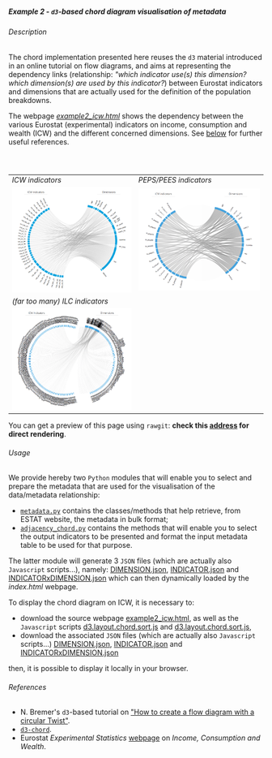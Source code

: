 ##### Example 2 - `d3`-based chord diagram visualisation of metadata

###### <a name="Description"></a>Description

The chord implementation presented here reuses the `d3` material introduced in an online tutorial on flow diagrams, and aims at representing the dependency links (relationship: _"which indicator use(s) this dimension? which dimension(s) are used by this indicator?_) between Eurostat indicators and dimensions that are actually used for the definition of the population breakdowns.

The webpage [_example2_icw.html_](https://github.com/eurostat/d3ex4es/blob/master/example2/example2_icw.html) shows the dependency between the various Eurostat (experimental) indicators on income, consumption and wealth (ICW) and the different concerned dimensions. See [below](#References) for further useful references.

<table>
<header>
<td align="centre"><i>ICW indicators</i></td>
<td align="centre"><i>PEPS/PEES indicators</code></td>
</header>
<tr>
<td><kbd><img src="example2_icw_excerpt1.png" alt="Example 2 ICW excerpt 1" width="400"> </kbd></td>
<td><kbd><img src="example2_icw_excerpt2.png" alt="Example 2 ICW excerpt 2" width="400"> </kbd></td>
</tr>
<header>
<td align="centre"><i>(far too many) ILC indicators</i></td>
</header>
<tr>
<td><kbd><img src="example2_icw_excerpt3.png" alt="Example 2 ICW excerpt 3" width="400"> </kbd></td>
</tr>
</table>

You can get a preview of this page using `rawgit`: **check this [address](https://cdn.rawgit.com/eurostat/d3ex4es/30d73f3b/example2/example2_icw_ragwit.html) for direct rendering**.

###### <a name="Usage"></a>Usage

We provide hereby two `Python` modules that will enable you to select and prepare the metadata that are used for the visualisation of the data/metadata relationship:
* [`metadata.py`](https://github.com/eurostat/d3ex4es/blob/master/metadata.py) contains the classes/methods that help retrieve,  from ESTAT website, the metadata in bulk format;
* [`adjacency_chord.py`](https://github.com/eurostat/d3ex4es/blob/master/adjacency_chord.py) contains the methods that will enable you to select the output indicators to be presented and format the input metadata table to be used for that purpose.

The latter module will generate 3 `JSON` files (which are actually also `Javascript` scripts...), namely:
[DIMENSION.json](https://github.com/eurostat/d3ex4es/blob/master/example2/DIMENSION.json), 
[INDICATOR.json](https://github.com/eurostat/d3ex4es/blob/master/example2/INDICATOR.json) and
[INDICATORxDIMENSION.json](https://github.com/eurostat/d3ex4es/blob/master/example2/INDICATORxDIMENSION.json) which can then dynamically loaded by the _index.html_ webpage.

To display the chord diagram on ICW, it is necessary to: 
* download the source webpage [example2_icw.html](https://github.com/eurostat/d3ex4es/blob/master/example2/example2_icw.html), as well as the `Javascript` scripts 
[d3.layout.chord.sort.js](https://github.com/eurostat/d3ex4es/blob/master/example2/d3.layout.chord.sort.js) and
[d3.layout.chord.sort.js](https://github.com/eurostat/d3ex4es/blob/master/example2/d3.layout.chord.sort.js), 
* download the associated `JSON` files (which are actually also `Javascript` scripts...)
[DIMENSION.json](https://github.com/eurostat/d3ex4es/blob/master/example2/DIMENSION.json), 
[INDICATOR.json](https://github.com/eurostat/d3ex4es/blob/master/example2/INDICATOR.json) and
[INDICATORxDIMENSION.json](https://github.com/eurostat/d3ex4es/blob/master/example2/INDICATORxDIMENSION.json)

then, it is possible to display it locally in your browser.

###### <a name="References"></a>References

*  N. Bremer's `d3`-based tutorial on ["How to create a flow diagram with a circular Twist"](https://www.visualcinnamon.com/2015/08/stretched-chord.html).
* [`d3-chord`](https://github.com/d3/d3-chord).
* Eurostat _Experimental Statistics_ [webpage](http://ec.europa.eu/eurostat/web/experimental-statistics/income-consumption-and-wealth) on _Income, Consumption and Wealth_.
